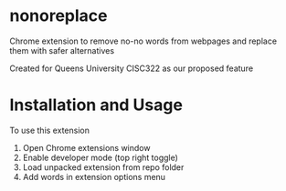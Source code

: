 # nonoreplace
Chrome extension to remove no-no words from webpages and replace them with safer alternatives

Created for Queens University CISC322 as our proposed feature

# Installation and Usage
To use this extension
1. Open Chrome extensions window
2. Enable developer mode (top right toggle)
3. Load unpacked extension from repo folder
4. Add words in extension options menu

